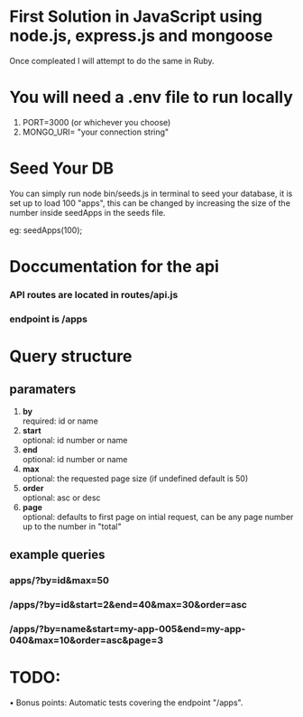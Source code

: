 # First Solution in JavaScript using node.js, express.js and mongoose
<p>Once compleated I will attempt to do the same in Ruby.</p>

# You will need a .env file to run locally
1. PORT=3000 (or whichever you choose)
2. MONGO_URI= "your connection string"

# Seed Your DB
<p>You can simply run node bin/seeds.js in terminal to seed your database, it is set up to load 100 "apps", this can be changed by increasing the size of the number inside seedApps in the seeds file. 

eg: seedApps(100);
</p>

# Doccumentation for the api
### API routes are located in routes/api.js
### endpoint is /apps

# Query structure
  ## paramaters
  1. <b>by</b><br>
    required: id or name
  2. <b>start</b><br>
    optional: id number or name
  3. <b>end</b><br>
    optional: id number or name
  4. <b>max</b><br>
    optional: the requested page size (if undefined default is 50)
  5. <b>order</b><br>
    optional: asc or desc
  6. <b>page</b><br>
    optional: defaults to first page on intial request, can be any page number up to the number in "total"



  ## example queries
  ### apps/?by=id&max=50
  ### /apps/?by=id&start=2&end=40&max=30&order=asc
  ### /apps/?by=name&start=my-app-005&end=my-app-040&max=10&order=asc&page=3




# TODO:
• Bonus points: Automatic tests covering the endpoint "/apps".